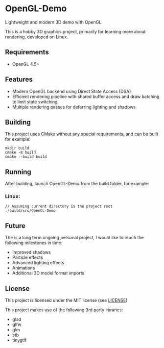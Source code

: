 # OpenGL-Demo
Lightweight and modern 3D demo with OpenGL

This is a hobby 3D graphics project, primarily for learning more about rendering, developed on Linux.

## Requirements
- OpenGL 4.5+

## Features
- Modern OpenGL backend using Direct State Access (DSA)
- Efficient rendering pipeline with shared buffer access and draw batching to limit state switching
- Multiple rendering passes for deferring lighting and shadows

## Building
This project uses CMake without any special requirements, and can be built for example:
```
mkdir build
cmake -B build
cmake --build build
```

## Running
After building, launch OpenGL-Demo from the build folder, for example:

### Linux:
```
// Assuming current directory is the project root
./build/src/OpenGL-Demo
```

## Future
The is a long term ongoing personal project, I would like to reach the following milestones in time:
- Improved shadows
- Particle effects
- Advanced lighting effects
- Animations
- Additional 3D model format imports


## License
This project is licensed under the MIT license (see [LICENSE](LICENSE))

This project makes use of the following 3rd party libraries:
- glad
- glfw
- glm
- stb
- tinygtlf
